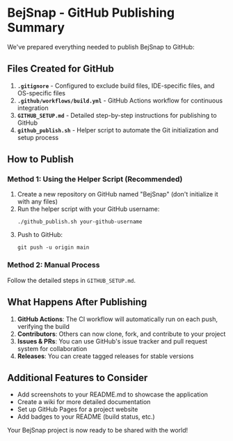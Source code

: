 # BejSnap - GitHub Publishing Summary

We've prepared everything needed to publish BejSnap to GitHub:

## Files Created for GitHub

1. **`.gitignore`** - Configured to exclude build files, IDE-specific files, and OS-specific files
2. **`.github/workflows/build.yml`** - GitHub Actions workflow for continuous integration
3. **`GITHUB_SETUP.md`** - Detailed step-by-step instructions for publishing to GitHub
4. **`github_publish.sh`** - Helper script to automate the Git initialization and setup process

## How to Publish

### Method 1: Using the Helper Script (Recommended)

1. Create a new repository on GitHub named "BejSnap" (don't initialize it with any files)
2. Run the helper script with your GitHub username:
   ```
   ./github_publish.sh your-github-username
   ```
3. Push to GitHub:
   ```
   git push -u origin main
   ```

### Method 2: Manual Process

Follow the detailed steps in `GITHUB_SETUP.md`.

## What Happens After Publishing

1. **GitHub Actions**: The CI workflow will automatically run on each push, verifying the build
2. **Contributors**: Others can now clone, fork, and contribute to your project
3. **Issues & PRs**: You can use GitHub's issue tracker and pull request system for collaboration
4. **Releases**: You can create tagged releases for stable versions

## Additional Features to Consider

- Add screenshots to your README.md to showcase the application
- Create a wiki for more detailed documentation
- Set up GitHub Pages for a project website
- Add badges to your README (build status, etc.)

Your BejSnap project is now ready to be shared with the world!
